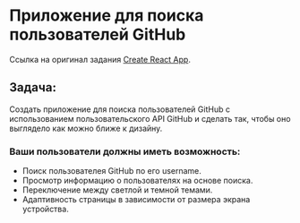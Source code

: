 # Приложение для поиска пользователей GitHub

Ссылка на оригинал задания [Create React App](https://www.frontendmentor.io/challenges/github-user-search-app-Q09YOgaH6).

## Задача:

Создать приложение для поиска пользователей GitHub с использованием пользовательского API GitHub и сделать так, чтобы оно выглядело как можно ближе к дизайну.

### Ваши пользователи должны иметь возможность:
- Поиск пользователея GitHub по его username.
- Просмотр информацию о пользователях на основе поиска.
- Переключение между светлой и темной темами.
- Адаптивность страницы в зависимости от размера экрана устройства.
